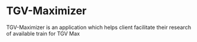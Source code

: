 # TGV-Maximizer
TGV-Maximizer is an application which helps client facilitate their research of available train for TGV Max 
